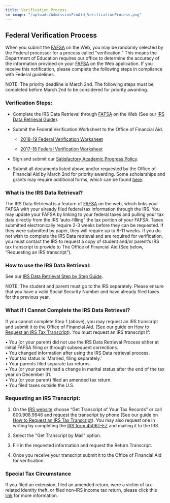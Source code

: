 ```yaml
---
title: Verification Process
sm-image: "/uploads/AdmissionFinAid_VerificationProcess.png"
---
```


## Federal Verification Process

When you submit the [FAFSA](http://www.fafsa.ed.gov/) on the Web, you may be randomly selected by the Federal processor for a process called “verification.” This means the Department of Education requires our office to determine the accuracy of the information provided on your [FAFSA](http://www.fafsa.ed.gov/) on the Web application. If you receive this notification, please complete the following steps in compliance with Federal guidelines.

NOTE: The priority deadline is March 2nd. The following steps must be completed before March 2nd to be considered for priority awarding.

### Verification Steps:

* Complete the IRS Data Retrieval through [FAFSA](http://www.fafsa.ed.gov/) on the Web (See our [IRS Data Retrieval Guide](http://www.masters.edu/media/867479/fafsa-irs-data-retrieval-rev.pdf "FAFSA IRS Data Retrieval rev.pdf")).

* Submit the Federal Verification Worksheet to the Office of Financial Aid.

  * [2018-19 Federal Verification Worksheet](/uploads/Forms-%20MI-%20FVW%2018-19-44a72b.pdf)

  * [2017-18 Federal Verification Worksheet](http://www.masters.edu/media/868376/forms-mi-fvw-2017-18.pdf "Forms- MI- FVW 2017-18.pdf")

* Sign and submit our [Satisfactory Academic Progress Policy](http://www.masters.edu/media/868183/undergrad-satisfactory-academic-progress-policy.pdf "Undergrad - Satisfactory Academic Progress Policy.pdf").

* Submit all documents listed above and/or requested by the Office of Financial Aid by March 2nd for priority awarding. Some scholarships and grants may require additional forms, which can be found [here](http://www.masters.edu/undergrad/financial-aid/generalundergraduateprogram/newandtransfer.aspx).

### What is the IRS Data Retrieval?

The IRS Data Retrieval is a feature of [FAFSA](http://www.fafsa.ed.gov/) on the web, which links your FAFSA with your already filed federal tax information through the IRS. You may update your FAFSA by linking to your federal taxes and pulling your tax data directly from the IRS ‘auto-filling” the tax portion of your FAFSA. Taxes submitted electronically require 2-3 weeks before they can be requested. If they were submitted by paper, they will require up to 8-11 weeks. If you do not wish to complete the IRS Data retrieval and are required for verification, you must contact the IRS to request a copy of student and/or parent’s IRS tax transcript to provide to The Office of Financial Aid (See below, “Requesting an IRS transcript”).

### How to use the IRS Data Retrieval:

See our [IRS Data Retrieval Step by Step Guide](http://www.masters.edu/media/868615/info-verification-fafsa-irs-data-retrieval.pdf "Info- Verification- FAFSA IRS Data Retrieval.pdf").

NOTE: The student and parent must go to the IRS separately. Please ensure that you have a valid Social Security Number and have already filed taxes for the previous year.

### What if I Cannot Complete the IRS Data Retrieval?

If you cannot complete Step 1 (above), you may request an IRS transcript and submit it to the Office of Financial Aid. (See our guide on [How to Request an IRS Tax Transcript)](http://www.masters.edu/media/868798/info-verification-irs-transcript-request-rev.pdf "Info- Verification- IRS Transcript Request rev.pdf"). You must request an IRS transcript if:

• You (or your parent) did not use the IRS Data Retrieval Process either at initial FAFSA filing or through subsequent corrections.\
• You changed information after using the IRS Data retrieval process.\
• Your tax status is ‘Married, filing separately.’\
• Your parents filed separate tax returns.\
• You (or your parent) had a change in marital status after the end of the tax year on December 31.\
• You (or your parent) filed an amended tax return.\
• You filed taxes outside the U.S.

### Requesting an IRS Transcript:

1. On the [IRS website](http://www.irs.gov/) choose “Get Transcript of Your Tax Records” or call 800.908.9946 and request the transcript by phone (See our guide on [How to Request an IRS Tax Transcript](http://www.masters.edu/media/868798/info-verification-irs-transcript-request-rev.pdf "Info- Verification- IRS Transcript Request rev.pdf")). You may also request one in writing by completing the [IRS form 4506T-EZ](https://www.irs.gov/uac/About-Form-4506T) and mailing it to the IRS.

2. Select the "Get Transcript by Mail" option.

3. Fill in the requested information and request the Return Transcript.

4. Once you receive your transcript submit it to the Office of Financial Aid for verification.

### Special Tax Circumstance

If you filed an extension, filed an amended return, were a victim of tax-related identity theft, or filed non-IRS income tax return, please click this [link](http://www.masters.edu/media/868481/info-verificaiton-special-tax-circumstances-instructions.pdf "Info- Verificaiton- Special Tax Circumstances Instructions.pdf") for more information.